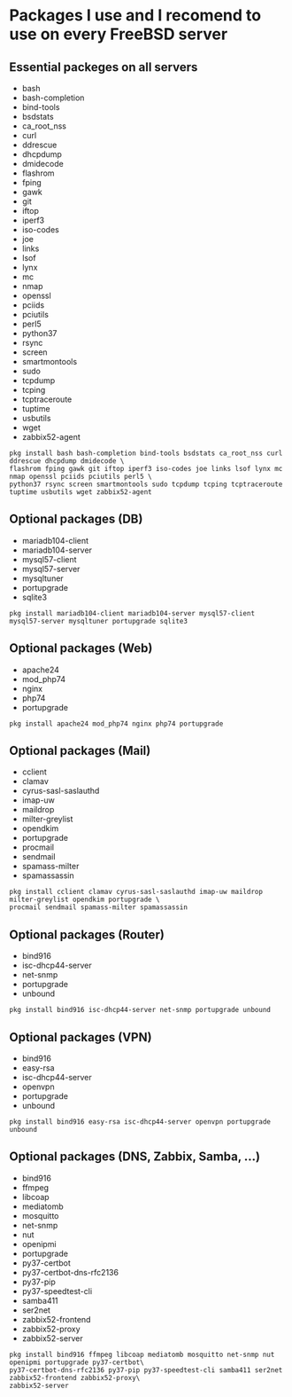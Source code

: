 Packages I use and I recomend to use on every FreeBSD server
===

Essential packeges on all servers
---
- bash
- bash-completion
- bind-tools
- bsdstats
- ca_root_nss
- curl
- ddrescue
- dhcpdump
- dmidecode
- flashrom
- fping
- gawk
- git
- iftop
- iperf3
- iso-codes
- joe
- links
- lsof
- lynx
- mc
- nmap
- openssl
- pciids
- pciutils
- perl5
- python37
- rsync
- screen
- smartmontools
- sudo
- tcpdump
- tcping
- tcptraceroute
- tuptime
- usbutils
- wget
- zabbix52-agent
```
pkg install bash bash-completion bind-tools bsdstats ca_root_nss curl ddrescue dhcpdump dmidecode \
flashrom fping gawk git iftop iperf3 iso-codes joe links lsof lynx mc nmap openssl pciids pciutils perl5 \
python37 rsync screen smartmontools sudo tcpdump tcping tcptraceroute tuptime usbutils wget zabbix52-agent
```


Optional packages (DB)
---
- mariadb104-client
- mariadb104-server
- mysql57-client
- mysql57-server
- mysqltuner
- portupgrade
- sqlite3
```
pkg install mariadb104-client mariadb104-server mysql57-client mysql57-server mysqltuner portupgrade sqlite3
```


Optional packages (Web)
---
- apache24
- mod_php74
- nginx
- php74
- portupgrade
```
pkg install apache24 mod_php74 nginx php74 portupgrade
```


Optional packages (Mail)
---
- cclient
- clamav
- cyrus-sasl-saslauthd
- imap-uw
- maildrop
- milter-greylist
- opendkim
- portupgrade
- procmail
- sendmail
- spamass-milter
- spamassassin
```
pkg install cclient clamav cyrus-sasl-saslauthd imap-uw maildrop milter-greylist opendkim portupgrade \
procmail sendmail spamass-milter spamassassin
```


Optional packages (Router)
---
- bind916
- isc-dhcp44-server
- net-snmp
- portupgrade
- unbound
```
pkg install bind916 isc-dhcp44-server net-snmp portupgrade unbound
```


Optional packages (VPN)
---
- bind916
- easy-rsa
- isc-dhcp44-server
- openvpn
- portupgrade
- unbound
```
pkg install bind916 easy-rsa isc-dhcp44-server openvpn portupgrade unbound
```


Optional packages (DNS, Zabbix, Samba, ...)
---
- bind916
- ffmpeg
- libcoap
- mediatomb
- mosquitto
- net-snmp
- nut
- openipmi
- portupgrade
- py37-certbot
- py37-certbot-dns-rfc2136
- py37-pip
- py37-speedtest-cli
- samba411
- ser2net
- zabbix52-frontend
- zabbix52-proxy
- zabbix52-server
```
pkg install bind916 ffmpeg libcoap mediatomb mosquitto net-snmp nut openipmi portupgrade py37-certbot\
py37-certbot-dns-rfc2136 py37-pip py37-speedtest-cli samba411 ser2net zabbix52-frontend zabbix52-proxy\
zabbix52-server
```
